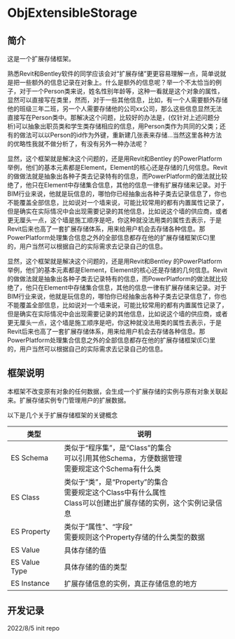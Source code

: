 # ObjExtensibleStorage

## 简介

这是一个扩展存储框架。

熟悉Revit和Bentley软件的同学应该会对“扩展存储”更更容易理解一点，简单说就是把一些额外的信息记录在对象上。什么是额外的信息呢？举一个不太恰当的例子，对于一个Person类来说，姓名性别年龄等，这种一看就是这个对象的属性，显然可以直接写在类里，然而，对于一些其他信息，比如，有一个人需要额外存储他的班级三年二班，另一个人需要存储他的公司xx公司，那么这些信息显然无法直接写在Person类中。那解决这个问题，比较好的办法是，(仅针对上述问题分析)可以抽象出职员类和学生类存储相应的信息，用Person类作为共同的父类；还有的做法可以以Person的id作为外键，重新建几张表来存储...当然这里各种方法的优略性我就不做分析了，有没有另外一种办法呢？

显然，这个框架就是解决这个问题的，还是用Revit和Bentley 的PowerPlatform举例，他们的基本元素都是Element，Element的核心还是存储的几何信息。Revit的做做法就是抽象出各种子类去记录特有的信息，而PowerPlatform的做法就比较绝了，他只在Element中存储集合信息，其他的信息一律有扩展存储来记录。对于BIM行业来说，他就是玩信息的，哪怕你已经抽象出各种子类去记录信息了，你也不能覆盖全部信息，比如说对一个墙来说，可能比较常用的都有内置属性记录了，但是确实在实际情况中会出现需要记录的其他信息，比如说这个墙的供应商，或者更无厘头一点，这个墙是施工顺序是吧，你这种就没法用类的属性去表示，于是Revit后来也高了一套扩展存储体系，用来给用户机会去存储各种信息。那PowerPlatform处理集合信息之外的全部信息都存在他的扩展存储框架(EC)里的，用户当然可以根据自己的实际需求去记录自己的信息。

显然，这个框架就是解决这个问题的，还是用Revit和Bentley 的PowerPlatform举例，他们的基本元素都是Element，Element的核心还是存储的几何信息。Revit的做做法就是抽象出各种子类去记录特有的信息，而PowerPlatform的做法就比较绝了，他只在Element中存储集合信息，其他的信息一律有扩展存储来记录。对于BIM行业来说，他就是玩信息的，哪怕你已经抽象出各种子类去记录信息了，你也不能覆盖全部信息，比如说对一个墙来说，可能比较常用的都有内置属性记录了，但是确实在实际情况中会出现需要记录的其他信息，比如说这个墙的供应商，或者更无厘头一点，这个墙是施工顺序是吧，你这种就没法用类的属性去表示，于是Revit后来也高了一套扩展存储体系，用来给用户机会去存储各种信息。那PowerPlatform处理集合信息之外的全部信息都存在他的扩展存储框架(EC)里的，用户当然可以根据自己的实际需求去记录自己的信息。

## 框架说明

本框架不改变原有对象的任何数据，会生成一个扩展存储的实例与原有对象关联起来。扩展存储实例专门管理用户的扩展数据。

以下是几个关于扩展存储框架的关键概念

| 类型          | 说明                                                         |
| ------------- | ------------------------------------------------------------ |
| ES Schema     | 类似于“程序集”，是“Class”的集合<br />可以引用其他Schema，方便数据管理<br />需要规定这个Schema有什么类 |
| ES Class      | 类似于“类”，是“Property”的集合<br />需要规定这个Class中有什么属性<br />Class可以创建出扩展存储的实例，这个实例记录信息 |
| ES Property   | 类似于“属性”、“字段”<br />需要规则这个Property存储的什么类型的数据 |
| ES Value      | 具体存储的值                                                 |
| ES Value Type | 具体存储的值的类型                                           |
| ES Instance   | 扩展存储信息的实例，真正存储信息的地方                       |

## 开发记录

2022/8/5	init repo


